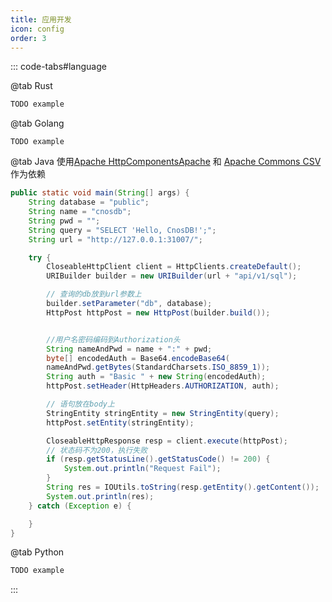 ```yaml
---
title: 应用开发
icon: config
order: 3
---
```


::: code-tabs#language

@tab Rust

```rust
TODO example
```

@tab Golang

```golang
TODO example
```

@tab Java
使用[Apache HttpComponentsApache](https://hc.apache.org/) 和 [Apache Commons CSV](https://commons.apache.org/proper/commons-csv/)作为依赖

```java
public static void main(String[] args) {
    String database = "public";
    String name = "cnosdb";
    String pwd = "";
    String query = "SELECT 'Hello, CnosDB!';";
    String url = "http://127.0.0.1:31007/";

    try {
        CloseableHttpClient client = HttpClients.createDefault();
        URIBuilder builder = new URIBuilder(url + "api/v1/sql");

        // 查询的db放到url参数上
        builder.setParameter("db", database);
        HttpPost httpPost = new HttpPost(builder.build());


        //用户名密码编码到Authorization头
        String nameAndPwd = name + ":" + pwd;
        byte[] encodedAuth = Base64.encodeBase64(
        nameAndPwd.getBytes(StandardCharsets.ISO_8859_1));
        String auth = "Basic " + new String(encodedAuth);
        httpPost.setHeader(HttpHeaders.AUTHORIZATION, auth);

        // 语句放在body上
        StringEntity stringEntity = new StringEntity(query);
        httpPost.setEntity(stringEntity);

        CloseableHttpResponse resp = client.execute(httpPost);
        // 状态码不为200，执行失败
        if (resp.getStatusLine().getStatusCode() != 200) {
            System.out.println("Request Fail");
        }
        String res = IOUtils.toString(resp.getEntity().getContent());
        System.out.println(res);
    } catch (Exception e) {

    }
}
```

@tab Python

```python
TODO example
```
:::